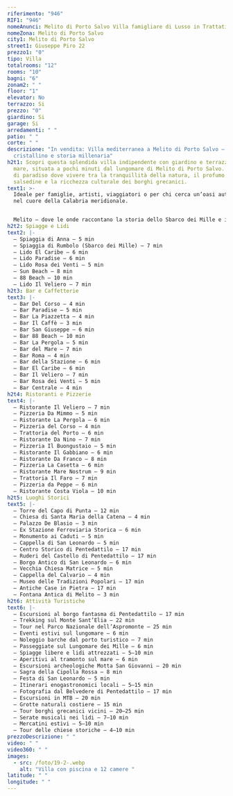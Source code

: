 ```yaml
---
riferimento: "946"
RIF1: "946"
nomeAnunci: Melito di Porto Salvo Villa famigliare di Lusso in Trattativa
nomeZona: Melito di Porto Salvo
city1: Melito di Porto Salvo
street1: Giuseppe Piro 22
prezzo1: "0"
tipo: Villa
totalrooms: "12"
rooms: "10"
bagni: "6"
zonam2: " "
floor: "1"
elevator: No
terrazzo: Si
prezzo: "0"
giardino: Si
garage: Si
arredamenti: " "
patio: " "
corte: " "
descrizione: "In vendita: Villa mediterranea a Melito di Porto Salvo – tra mare
  cristallino e storia millenaria"
h2t1: Scopri questa splendida villa indipendente con giardino e terrazze vista
  mare, situata a pochi minuti dal lungomare di Melito di Porto Salvo. Un angolo
  di paradiso dove vivere tra la tranquillità della natura, il profumo della
  salsedine e la ricchezza culturale dei borghi grecanici.
text1: >-
  Ideale per famiglie, artisti, viaggiatori o per chi cerca un’oasi autentica
  nel cuore della Calabria meridionale.


  Melito – dove le onde raccontano la storia dello Sbarco dei Mille e i tramonti si specchiano sullo Ionio.
h2t2: Spiagge e Lidi
text2: |-
  – Spiaggia di Anna – 5 min
  – Spiaggia di Rumbolo (Sbarco dei Mille) – 7 min
  – Lido El Caribe – 6 min
  – Lido Paradise – 6 min
  – Lido Rosa dei Venti – 5 min
  – Sun Beach – 8 min
  – 88 Beach – 10 min
  – Lido Il Veliero – 7 min
h2t3: Bar e Caffetterie
text3: |-
  – Bar Del Corso – 4 min
  – Bar Paradise – 5 min
  – Bar La Piazzetta – 4 min
  – Bar Il Caffè – 3 min
  – Bar San Giuseppe – 6 min
  – Bar 88 Beach – 10 min
  – Bar La Pergola – 5 min
  – Bar del Mare – 7 min
  – Bar Roma – 4 min
  – Bar della Stazione – 6 min
  – Bar El Caribe – 6 min
  – Bar Il Veliero – 7 min
  – Bar Rosa dei Venti – 5 min
  – Bar Centrale – 4 min
h2t4: Ristoranti e Pizzerie
text4: |-
  – Ristorante Il Veliero – 7 min
  – Pizzeria Da Mimmo – 5 min
  – Ristorante La Pergola – 6 min
  – Pizzeria del Corso – 4 min
  – Trattoria del Porto – 6 min
  – Ristorante Da Nino – 7 min
  – Pizzeria Il Buongustaio – 5 min
  – Ristorante Il Gabbiano – 6 min
  – Ristorante Da Franco – 8 min
  – Pizzeria La Casetta – 6 min
  – Ristorante Mare Nostrum – 9 min
  – Trattoria Il Faro – 7 min
  – Pizzeria da Peppe – 6 min
  – Ristorante Costa Viola – 10 min
h2t5: Luoghi Storici
text5: |-
  – Torre del Capo di Punta – 12 min
  – Chiesa di Santa Maria della Catena – 4 min
  – Palazzo De Blasio – 3 min
  – Ex Stazione Ferroviaria Storica – 6 min
  – Monumento ai Caduti – 5 min
  – Cappella di San Leonardo – 5 min
  – Centro Storico di Pentedattilo – 17 min
  – Ruderi del Castello di Pentedattilo – 17 min
  – Borgo Antico di San Leonardo – 6 min
  – Vecchia Chiesa Matrice – 5 min
  – Cappella del Calvario – 4 min
  – Museo delle Tradizioni Popolari – 17 min
  – Antiche Case in Pietra – 17 min
  – Fontana Antica di Melito – 3 min
h2t6: Attività Turistiche
text6: |-
  – Escursioni al borgo fantasma di Pentedattilo – 17 min
  – Trekking sul Monte Sant’Elia – 22 min
  – Tour nel Parco Nazionale dell’Aspromonte – 25 min
  – Eventi estivi sul lungomare – 6 min
  – Noleggio barche dal porto turistico – 7 min
  – Passeggiate sul Lungomare dei Mille – 6 min
  – Spiagge libere e lidi attrezzati – 5–10 min
  – Aperitivi al tramonto sul mare – 6 min
  – Escursioni archeologiche Motta San Giovanni – 20 min
  – Sagra della Cipolla Rossa – 8 min
  – Festa di San Leonardo – 5 min
  – Itinerari enogastronomici locali – 5–15 min
  – Fotografia dal Belvedere di Pentedattilo – 17 min
  – Escursioni in MTB – 20 min
  – Grotte naturali costiere – 15 min
  – Tour borghi grecanici vicini – 20–25 min
  – Serate musicali nei lidi – 7–10 min
  – Mercatini estivi – 5–10 min
  – Tour delle chiese storiche – 4–10 min
prezzoDescrizione: " "
video: " "
video360: " "
images:
  - src: /foto/19-2-.webp
    alt: "Villa con piscina e 12 camere "
latitude: " "
longitude: " "
---
```

